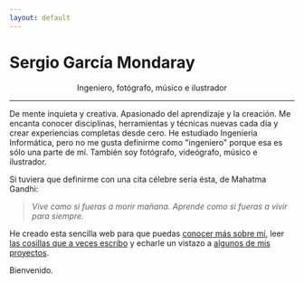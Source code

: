 ```yaml
---
layout: default
---
```


# Sergio García Mondaray

<p class="excerpt" style="text-align: center">
  Ingeniero, fotógrafo, músico e ilustrador  
</p>

<hr/>

De mente inquieta y creativa. Apasionado del aprendizaje y la creación. Me encanta conocer disciplinas, herramientas y técnicas nuevas cada día y crear experiencias completas desde cero. He estudiado Ingeniería Informática, pero no me gusta definirme como "ingeniero" porque esa es sólo una parte de mí. También soy fotógrafo, videógrafo, músico e ilustrador.

Si tuviera que definirme con una cita célebre sería ésta, de Mahatma Gandhi:

> *Vive como si fueras a morir mañana. Aprende como si fueras a vivir para siempre.*

He creado esta sencilla web para que puedas [conocer más sobre mí](/about), leer [las cosillas que a veces escribo](/blog) y echarle un vistazo a [algunos de mis proyectos](/labs).

Bienvenido.